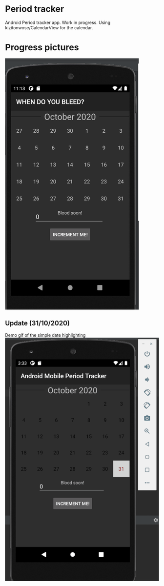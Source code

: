# Period tracker
Android Period tracker app. Work in progress.
Using kizitonwose/CalendarView for the calendar.


# Progress pictures
![Preview](images/first_progress_pic.png)

## Update (31/10/2020)
Demo gif of the simple date highlighting 
![Preview](images/4DayHighlightDemo.gif)
